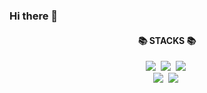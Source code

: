### Hi there 👋

<h4 align="center">📚 STACKS 📚</h4>
<p align="center">
  <img src="https://img.shields.io/badge/Python-3766AB?style=flat-square&logo=Python&logoColor=white"/></a>&nbsp 
  <img src="https://img.shields.io/badge/Mysql-E6B91E?style=flat-square&logo=MySql&logoColor=white"/></a>&nbsp 
  <img src="https://img.shields.io/badge/AWS-232F3E?style=flat-square&logo=AmazonAWS&logoColor=white"/></a>&nbsp
  <br>
  <img src="https://img.shields.io/badge/TensorFlow-FF6F00?style=for-the-badge&logo=Python&logoColor=white"></a>&nbsp
  <img src="https://img.shields.io/badge/PyTorch-EE4C2C?style=for-the-badge&logo=Python&logoColor=white"></a>&nbsp
</p>
